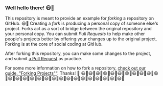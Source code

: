 ### Well hello there! 😃💁

This repository is meant to provide an example for *forking* a repository on GitHub.
😃💁
Creating a *fork* is producing a personal copy of someone else's project. Forks act as a sort of bridge between the original repository and your personal copy. You can submit *Pull Requests* to help make other people's projects better by offering your changes up to the original project. Forking is at the core of social coding at GitHub.

After forking this repository, you can make some changes to the project, and submit [a Pull Request](https://github.com/octocat/Spoon-Knife/pulls) as practice.

For some more information on how to fork a repository, [check out our guide, "Forking Projects""](http://guides.github.com/overviews/forking/). Thanks! :sparkling_heart:
😃💁😃💁😃💁😃💁😃💁😃💁😃💁😃💁😃💁😃💁😃💁😃💁😃💁😃💁😃💁😃💁😃💁😃💁😃💁😃💁😃💁😃💁😃💁😃💁😃💁😃💁😃💁
